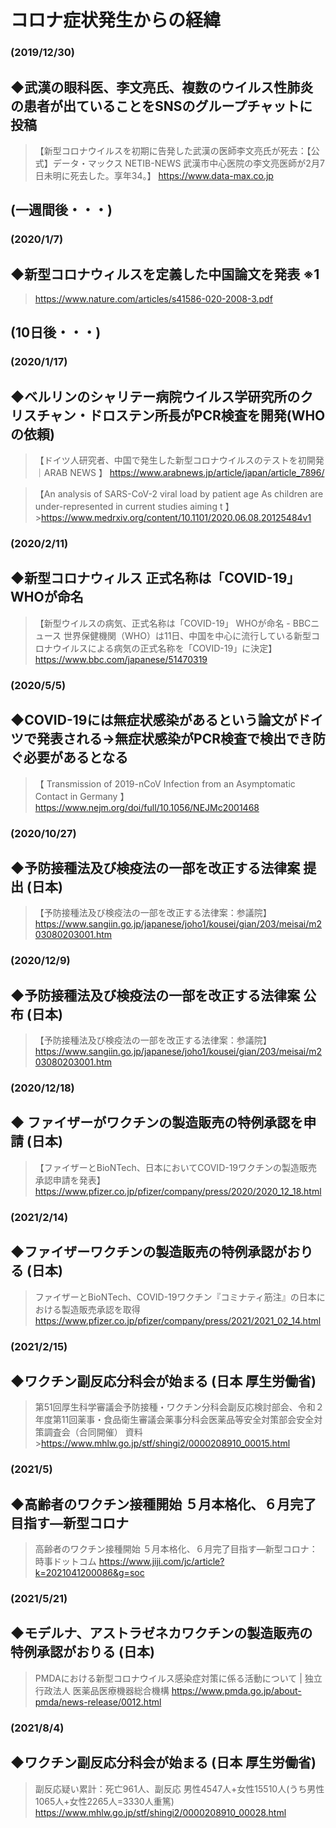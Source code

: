 # コロナ症状発生からの経緯

### (2019/12/30)

## ◆武漢の眼科医、李文亮氏、複数のウイルス性肺炎の患者が出ていることをSNSのグループチャットに投稿

>【新型コロナウイルスを初期に告発した武漢の医師李文亮氏が死去：【公式】データ・マックス NETIB-NEWS 武漢市中心医院の李文亮医師が2月7日未明に死去した。享年34。】 
>https://www.data-max.co.jp
>

## (一週間後・・・)



### (2020/1/7)

## ◆新型コロナウィルスを定義した中国論文を発表 ※1 
>https://www.nature.com/articles/s41586-020-2008-3.pdf
>

## (10日後・・・)


### (2020/1/17)

## ◆ベルリンのシャリテー病院ウイルス学研究所のクリスチャン・ドロステン所長がPCR検査を開発(WHOの依頼)

>【ドイツ人研究者、中国で発生した新型コロナウイルスのテストを初開発｜ARAB NEWS 】 https://www.arabnews.jp/article/japan/article_7896/

>【An analysis of SARS-CoV-2 viral load by patient age As children are under-represented in current studies aiming t 】 >https://www.medrxiv.org/content/10.1101/2020.06.08.20125484v1


### (2020/2/11)

## ◆新型コロナウィルス 正式名称は「COVID-19」 WHOが命名

>【新型ウイルスの病気、正式名称は「COVID-19」 WHOが命名 - BBCニュース
>世界保健機関（WHO）は11日、中国を中心に流行している新型コロナウイルスによる病気の正式名称を「COVID-19」に決定】 
>https://www.bbc.com/japanese/51470319

### (2020/5/5)

## ◆COVID-19には無症状感染があるという論文がドイツで発表される→無症状感染がPCR検査で検出でき防ぐ必要があるとなる

>【 Transmission of 2019-nCoV Infection from an Asymptomatic Contact in Germany 】 
> https://www.nejm.org/doi/full/10.1056/NEJMc2001468

### (2020/10/27)

## ◆予防接種法及び検疫法の一部を改正する法律案 提出 (日本)

>【予防接種法及び検疫法の一部を改正する法律案：参議院】 
> https://www.sangiin.go.jp/japanese/joho1/kousei/gian/203/meisai/m203080203001.htm

### (2020/12/9)

## ◆予防接種法及び検疫法の一部を改正する法律案 公布 (日本)

>【予防接種法及び検疫法の一部を改正する法律案：参議院】 
>https://www.sangiin.go.jp/japanese/joho1/kousei/gian/203/meisai/m203080203001.htm

### (2020/12/18)

## ◆ ファイザーがワクチンの製造販売の特例承認を申請 (日本)

>【ファイザーとBioNTech、日本においてCOVID-19ワクチンの製造販売承認申請を発表】 
>https://www.pfizer.co.jp/pfizer/company/press/2020/2020_12_18.html

### (2021/2/14)

## ◆ファイザーワクチンの製造販売の特例承認がおりる (日本)

>ファイザーとBioNTech、COVID-19ワクチン『コミナティ筋注』の日本における製造販売承認を取得 
>https://www.pfizer.co.jp/pfizer/company/press/2021/2021_02_14.html

### (2021/2/15)

## ◆ワクチン副反応分科会が始まる (日本 厚生労働省)

>第51回厚生科学審議会予防接種・ワクチン分科会副反応検討部会、令和２年度第11回薬事・食品衛生審議会薬事分科会医薬品等安全対策部会安全対策調査会（合同開催） 資料 >https://www.mhlw.go.jp/stf/shingi2/0000208910_00015.html

### (2021/5)

## ◆高齢者のワクチン接種開始 ５月本格化、６月完了目指す―新型コロナ

>高齢者のワクチン接種開始 ５月本格化、６月完了目指す—新型コロナ：時事ドットコム 
>https://www.jiji.com/jc/article?k=2021041200086&g=soc

### (2021/5/21)

## ◆モデルナ、アストラゼネカワクチンの製造販売の特例承認がおりる (日本)

>PMDAにおける新型コロナウイルス感染症対策に係る活動について | 独立行政法人 医薬品医療機器総合機構 
>https://www.pmda.go.jp/about-pmda/news-release/0012.html

### (2021/8/4)

## ◆ワクチン副反応分科会が始まる (日本 厚生労働省)

>副反応疑い累計：死亡961人、副反応 男性4547人+女性15510人(うち男性1065人+女性2265人=3330人重篤) 
>https://www.mhlw.go.jp/stf/shingi2/0000208910_00028.html
